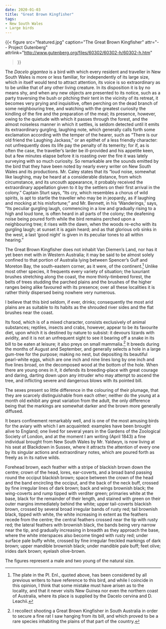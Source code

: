 ```yaml
---
date: 2020-01-03
title: "Great Brown Kingfisher"
tags:
- New South Wales
- Large birds
---
```


{{< figure
  src="featured.jpg"
  caption="The Great Brown Kingfisher"
  attr="-- Project Gutenberg"
  attrlink="http://www.gutenberg.org/files/60302/60302-h/60302-h.htm"
>}}

The _Dacelo gigantea_ is a bird with which every resident and traveller in New South Wales is more or less familiar, for independently of its large size, which in itself would tend to attract attention, its voice is so extraordinary as to be unlike that of any other living creature. In its disposition it is by no means shy, and when any new objects are presented to its notice, such as a party traversing the bush or pitching their tent in the vicinity of its retreat, it becomes very prying and inquisitive, often perching on the dead branch of some neighbouring tree, and watching with the greatest curiosity the kindling of the fire and the preparation of the meal; its presence, however, owing to the quietude with which it passes through the forest, and the almost noiseless manner in which it settles, is seldom detected until it emits its extraordinary gurgling, laughing note, which generally calls forth some exclamation according with the temper of the hearer, such as “There is our old friend the Laughing Jackass,” or an epithet of a less friendly character: not unfrequently does its life pay the penalty of its temerity; for if, as is often the case, the traveller’s larder be ill-provided and his appetite keen, but a few minutes elapse before it is roasting over the fire it was lately surveying with so much curiosity. So remarkable are the sounds emitted by the bird that they have been noted by nearly every writer on New South Wales and its productions. Mr. Caley states that its “loud noise, somewhat like laughing, may be heard at a considerable distance, from which circumstance, and its uncouth appearance, it probably received the extraordinary appellation given to it by the settlers on their first arrival in the colony.” Captain Sturt says, “Its cry, which resembles a chorus of wild spirits, is apt to startle the traveller who may be in jeopardy, as if laughing and mocking at his misfortune;” and Mr. Bennett, in his ‘Wanderings,’ says, “Its peculiar gurgling laugh, commencing in a low and gradually rising to a high and loud tone, is often heard in all parts of the colony; the deafening noise being poured forth while the bird remains perched upon a neighbouring tree; it rises with the dawn, when the woods re-echo with its gurgling laugh; at sunset it is again heard; and as that glorious orb sinks in the west, a last ‘good night’ is given in its peculiar tones to all within hearing.”

The Great Brown Kingfisher does not inhabit Van Diemen’s Land, nor has it yet been met with in Western Australia; it may be said to be almost solely confined to that portion of Australia lying between Spencer’s Gulf and Moreton Bay, the south-eastern corner, as it were, of the continent.[^location] Unlike most other species, it frequents every variety of situation; the luxuriant brushes stretching along the coast, the more thinly-timbered forest, the belts of trees studding the parched plains and the brushes of the higher ranges being alike favoured with its presence; over all these localities it is rather thinly dispersed being nowhere very numerous.

[^location]: The plate in the Pl. Enl., quoted above, has been considered by all previous writers to have reference to this bird, and while I coincide in this opinion, I think that some mistake must have arisen as to the locality, and that it never visits New Guinea nor even the northern coast of Australia, where its place is supplied by the Dacelo cervina and D. Leachii.

I believe that this bird seldom, if ever, drinks; consequently the most arid plains are as suitable to its habits as the shrouded river sides and the flat brushes near the coast.

Its food, which is of a mixed character, consists exclusively of animal substances; reptiles, insects and crabs, however, appear to be its favourite diet, upon which it is destined by nature to subsist: it devours lizards with avidity, and it is not an unfrequent sight to see it bearing off a snake in its bill to be eaten at leisure; it also preys on small mammalia.[^the-rat] It breeds during the months of August and September, and generally selects a hole in a large gum-tree for the purpose; making no nest, but depositing its beautiful pearl-white eggs, which are one inch and nine lines long by one inch and five lines broad, on the decomposed wood at the bottom of the hole. When there are young ones in it, it defends its breeding-place with great courage and daring, darting down upon any intruder who may attempt to ascend the tree, and inflicting severe and dangerous blows with its pointed bill.

[^the-rat]: I recollect shooting a Great Brown Kingfisher in South Australia in order to secure a fine rat I saw hanging from its bill, and which proved to be a rare species inhabiting the plains of that part of the country.

The sexes present so little difference in the colouring of their plumage, that they are scarcely distinguishable from each other; neither do the young at a month old exhibit any great variation from the adult, the only difference being that the markings are somewhat darker and the brown more generally diffused.

It bears confinement remarkably well, and is one of the most amusing birds for the aviary with which I am acquainted: examples have been brought alive to England; one lived for several years in the Gardens of the Zoological Society of London, and at the moment I am writing (April 1843) a fine individual brought from New South Wales by Mr. Yaldwyn, is now living at his seat at Blackdown in Sussex, where it attracts the attention of every one by its singular actions and extraordinary notes, which are poured forth as freely as in its native wilds.

Forehead brown, each feather with a stripe of blackish brown down the centre; crown of the head, lores, ear-coverts, and a broad band passing round the occiput blackish brown; space between the crown of the head and the band encircling the occiput, and the back of the neck buff, crossed by fine irregular lines of dark brown; back and wings brownish black; the wing-coverts and rump tipped with verditer green; primaries white at the base, black for the remainder of their length, and stained with green on their outer margins immediately behind the white; upper tail-coverts blackish brown, crossed by several broad irregular bands of rusty red; tail brownish black, tipped with white, the white increasing in extent as the feathers recede from the centre; the central feathers crossed near the tip with rusty red; the lateral feathers with brownish black, the bands being very narrow near the tip, and gradually increasing in breadth as they approach the base, where the white interspaces also become tinged with rusty red; under surface pale buffy white, crossed by fine irregular freckled markings of dark brown; upper mandible brownish black; under mandible pale buff; feet olive; irides dark brown; eyelash olive-brown.

The figures represent a male and two young of the natural size.
